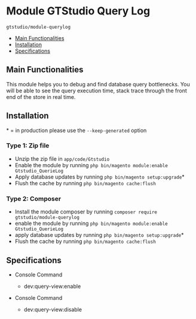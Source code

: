 # Module GTStudio Query Log

    gtstudio/module-querylog

- [Main Functionalities](#markdown-header-main-functionalities)
- [Installation](#markdown-header-installation)
- [Specifications](#markdown-header-specifications)


## Main Functionalities
This module helps you to debug and find database query bottlenecks.
You will be able to see the query execution time, stack trace through the front end of the store in real time.


## Installation
\* = in production please use the `--keep-generated` option

### Type 1: Zip file

- Unzip the zip file in `app/code/Gtstudio`
- Enable the module by running `php bin/magento module:enable Gtstudio_QuerieLog`
- Apply database updates by running `php bin/magento setup:upgrade`\*
- Flush the cache by running `php bin/magento cache:flush`

### Type 2: Composer

- Install the module composer by running `composer require gtstudio/module-querylog`
- enable the module by running `php bin/magento module:enable Gtstudio_QuerieLog`
- apply database updates by running `php bin/magento setup:upgrade`\*
- Flush the cache by running `php bin/magento cache:flush`


## Specifications

- Console Command
   - dev:query-view:enable

- Console Command
   - dev:query-view:disable
